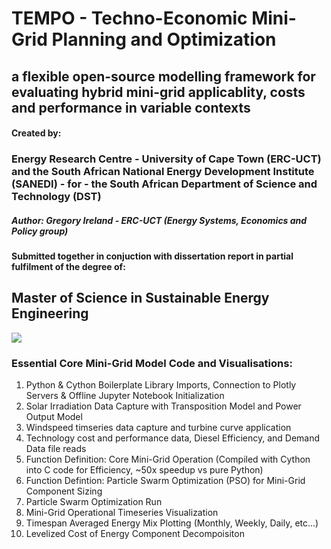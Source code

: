 # TEMPO - Techno-Economic Mini-Grid Planning and Optimization
##  a flexible open-source modelling framework for evaluating hybrid mini-grid applicablity, costs and performance in variable contexts

#### Created by: 
### Energy Research Centre - University of Cape Town (ERC-UCT) and the South African National Energy Development Institute (SANEDI) - for - the South African Department of Science and Technology (DST)

##### Author: Gregory Ireland - ERC-UCT (Energy Systems, Economics and Policy group)
#### Submitted together in conjuction with dissertation report in partial fulfilment of the degree of:
## Master of Science in Sustainable Energy Engineering

<img src="http://imgur.com/VmLwNpP.png">

### Essential Core Mini-Grid Model Code and Visualisations:

1. Python & Cython Boilerplate Library Imports, Connection to Plotly Servers & Offline Jupyter Notebook Initialization</h4>
2. Solar Irradiation Data Capture with Transposition Model and Power Output Model
3. Windspeed timseries data capture and turbine curve application
4. Technology cost and performance data, Diesel Efficiency, and Demand Data file reads
5. Function Definition: Core Mini-Grid Operation (Compiled with Cython into C code for Efficiency, ~50x speedup vs pure Python)
6. Function Defintion: Particle Swarm Optimization (PSO) for Mini-Grid Component Sizing
7. Particle Swarm Optimization Run
8. Mini-Grid Operational Timeseries Visualization
9. Timespan Averaged Energy Mix Plotting (Monthly, Weekly, Daily, etc...)
10. Levelized Cost of Energy Component Decompoisiton
